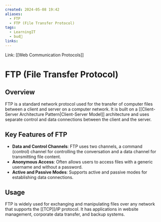 ```yaml
---
created: 2024-05-08 19:42
aliases:
  - FTP
  - FTP (File Transfer Protocol)
tags:
  - LearningIT
  - bud🌿
links:
---
```


Link: [[Web Communication Protocols]]
# FTP (File Transfer Protocol)

## Overview

FTP is a standard network protocol used for the transfer of computer files between a client and server on a computer network. It is built on a [[Client-Server Architecture Pattern|Client-Server Model]] architecture and uses separate control and data connections between the client and the server.

## Key Features of FTP

- **Data and Control Channels**: FTP uses two channels, a command (control) channel for controlling the conversation and a data channel for transmitting file content.
- **Anonymous Access**: Often allows users to access files with a generic username and without a password.
- **Active and Passive Modes**: Supports active and passive modes for establishing data connections.

## Usage

FTP is widely used for exchanging and manipulating files over any network that supports the [[TCP]]/IP protocol. It has applications in website management, corporate data transfer, and backup systems.




